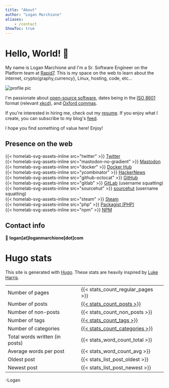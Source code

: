 ```yaml
---
title: "About"
author: "Logan Marchione"
aliases:
    - /contact
ShowToc: true
---
```


# Hello, World! 👋

My name is Logan Marchione and I'm a Sr. Software Engineer on the Platform team at [Rapid7](https://github.com/rapid7). This is my space on the web to learn about the internet, crypto{graphy,currency}, Linux, hosting, code, etc... 

![profile pic](/assets/misc/profile_pic_head_triangula_300.svg#center)

I'm passionate about [open-source software](https://en.wikipedia.org/wiki/Open-source_software), dates being in the [ISO 8601](https://en.wikipedia.org/wiki/ISO_8601) format (relevant [xkcd](https://xkcd.com/1179/)), and [Oxford commas](https://en.wikipedia.org/wiki/Serial_comma).

If you're interested in hiring me, check out my [resume](https://loganmarchione.com/resume). If you enjoy what I create, you can subscribe to my blog's [feed](https://loganmarchione.com/index.xml).

I hope you find something of value here! Enjoy!

## Presence on the web

{{< homelab-svg-assets-inline src="twitter" >}} [Twitter](https://twitter.com/loganmarchione)  
{{< homelab-svg-assets-inline src="mastodon-no-gradient" >}} [Mastodon](https://mastodon.social/@loganmarchione)  
{{< homelab-svg-assets-inline src="docker" >}} [Docker Hub](https://hub.docker.com/u/loganmarchione)  
{{< homelab-svg-assets-inline src="ycombinator" >}} [HackerNews](https://news.ycombinator.com/user?id=loganmarchione)  
{{< homelab-svg-assets-inline src="github-octocat" >}} [GitHub](https://github.com/loganmarchione)  
{{< homelab-svg-assets-inline src="gitlab" >}} [GitLab](https://gitlab.com/loganmarchione) (username squatting)  
{{< homelab-svg-assets-inline src="sourcehut" >}} [sourcehut](https://sr.ht/~loganmarchione) (username squatting)  
{{< homelab-svg-assets-inline src="steam" >}} [Steam](https://steamcommunity.com/id/loganmarchione/)  
{{< homelab-svg-assets-inline src="php" >}} [Packagist (PHP)](https://packagist.org/packages/loganmarchione/)  
{{< homelab-svg-assets-inline src="npm" >}} [NPM](https://www.npmjs.com/~loganmarchione)  

## Contact info

:email: **logan[at]loganmarchione[dot]com**

# Hugo stats
This site is generated with [Hugo](https://gohugo.io/). These stats are heavily inspired by [Luke Harris](https://www.lkhrs.com/blog/2022/04/add-stats-to-hugo/).

|                                 |                                               |
|---------------------------------|-----------------------------------------------|
| Number of pages                 | {{< stats_count_regular_pages >}}             |
| Number of posts                 | [{{< stats_count_posts >}}](/posts)           |
| Number of non-posts             | {{< stats_count_non_posts >}}                 |
| Number of tags                  | [{{< stats_count_tags >}}](/tags)             |
| Number of categories            | [{{< stats_count_categories >}}](/categories) |
| Total words written (in posts)  | {{< stats_word_count_total >}}                |
| Average words per post          | {{< stats_word_count_avg >}}                  |
| Oldest post                     | {{< stats_list_post_oldest >}}                |
| Newest post                     | {{< stats_list_post_newest >}}                |

\-Logan
